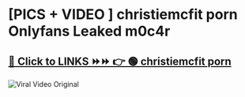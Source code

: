 
 # [PICS + VIDEO ] christiemcfit porn Onlyfans Leaked m0c4r

## <h2><a href="https://clipsfans.com/christiemcfit_porn&ref=git">🔗 Click to LINKS ⏩⏩ 👉 🟢 christiemcfit porn </a></h2>

<a href="https://clipsfans.com/christiemcfit_porn&ref=git" rel="nofollow" data-target="animated-image.originalLink"><img src="https://i.ibb.co.com/xMMVF88/686577567.gif" alt="Viral Video Original" style="max-width: 100%; display: inline-block;" data-target="animated-image.originalImage"></a>

